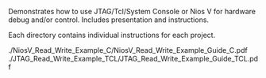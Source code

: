 Demonstrates how to use JTAG/Tcl/System Console or Nios V for hardware debug and/or control. Includes presentation and instructions.

Each directory contains individual instructions for each project.

./NiosV_Read_Write_Example_C/NiosV_Read_Write_Example_Guide_C.pdf
./JTAG_Read_Write_Example_TCL/JTAG_Read_Write_Example_Guide_TCL.pdf

